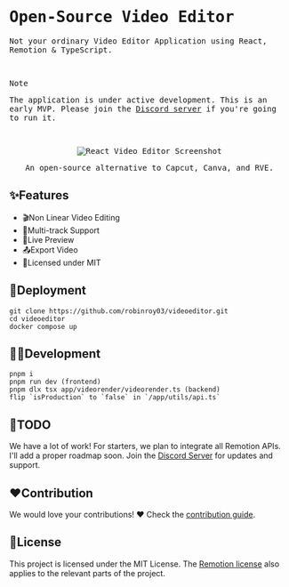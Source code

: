 <samp>
  
<h1>Open-Source Video Editor</h1>
<p>Not your ordinary Video Editor Application using React, Remotion & TypeScript.</p>
<br />

> [!NOTE]  
> The application is under active development. This is an early MVP. Please join the [Discord server](https://discord.gg/GSknuxubZK) if you're going to run it.

<br />

<p align="center">
  <img src="https://github.com/user-attachments/assets/b03f51be-b7d9-4abf-a9e7-6a4d1e79d0b8" alt="React Video Editor Screenshot">
</p>
<p align="center">An open-source alternative to Capcut, Canva, and RVE.</p>
</samp>

## ✨Features

- 🎬Non Linear Video Editing
- 🔀Multi-track Support
- 👀Live Preview
- 📤Export Video
- 📜Licensed under MIT

## 🐋Deployment

```
git clone https://github.com/robinroy03/videoeditor.git
cd videoeditor
docker compose up
```

## 🧑‍💻Development

```
pnpm i
pnpm run dev (frontend)
pnpm dlx tsx app/videorender/videorender.ts (backend)
flip `isProduction` to `false` in `/app/utils/api.ts`
```

## 📃TODO

We have a lot of work! For starters, we plan to integrate all Remotion APIs. I'll add a proper roadmap soon. Join the [Discord Server](https://discord.com/invite/GSknuxubZK) for updates and support.

## ❤️Contribution

We would love your contributions! ❤️ Check the [contribution guide](CONTRIBUTING.md).

## 📜License

This project is licensed under the MIT License. The [Remotion license](https://github.com/remotion-dev/remotion/blob/main/LICENSE.md) also applies to the relevant parts of the project.
